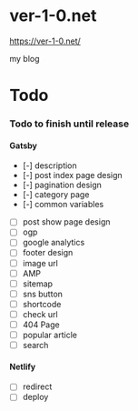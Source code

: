 # ver-1-0.net

https://ver-1-0.net/

my blog


# Todo

### Todo to finish until release


#### Gatsby

 * [-] description
 * [-] post index page design
 * [-] pagination design
 * [-] category page
 * [-] common variables
 * [ ] post show page design
 * [ ] ogp
 * [ ] google analytics
 * [ ] footer design
 * [ ] image url
 * [ ] AMP
 * [ ] sitemap
 * [ ] sns button
 * [ ] shortcode
 * [ ] check url
 * [ ] 404 Page
 * [ ] popular article
 * [ ] search

#### Netlify

 * [ ] redirect
 * [ ] deploy
